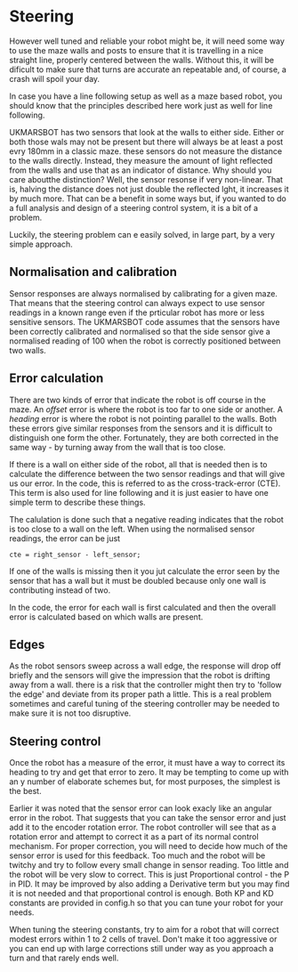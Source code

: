 # Steering

However well tuned and reliable your robot might be, it will need some way to use the maze walls and posts to ensure that it is travelling in a nice straight line, properly centered between the walls. Without this, it will be dificult to make sure that turns are accurate an repeatable and, of course, a crash will spoil your day.

In case you have a line following setup as well as a maze based robot, you should know that the principles described here work just as well for line following.

UKMARSBOT has two sensors that look at the walls to either side. Either or both those wals may not be present but there will always be at least a post evry 180mm in a classic maze. these sensors do not measure the distance to the walls directly. Instead, they measure the amount of light reflected from the walls and use that as an indicator of distance. Why should you care aboutthe distinction? Well, the sensor resonse if very non-linear. That is, halving the distance does not just double the reflected lght, it increases it by much more. That can be a benefit in some ways but, if you wanted to do a full analysis and design of a steering control system, it is a bit of a problem.

Luckily, the steering problem can e easily solved, in large part, by a very simple approach.

## Normalisation and calibration

Sensor responses are always normalised by calibrating for a given maze. That means that the steering control can always expect to use sensor readings in a known range even if the prticular robot has more or less sensitive sensors. The UKMARSBOT code assumes that the sensors have been correctly calibrated and normalised so that the side sensor give a normalised reading of 100 when the robot is correctly positioned between two walls.

## Error calculation

There are two kinds of error that indicate the robot is off course in the maze. An _offset_ error is where the robot is too far to one side or another. A _heading_ error is where the robot is not pointing parallel to the walls. Both these errors give similar responses from the sensors and it is difficult to distinguish one form the other. Fortunately, they are both corrected in the same way - by turning away from the wall that is too close.

If there is a wall on either side of the robot, all that is needed then is to calculate the difference between the two sensor readings and that will give us our error. In the code, this is referred to as the cross-track-error (CTE). This term is also used for line following and it is just easier to have one simple term to describe these things.

The calulation is done such that a negative reading indicates that the robot is too close to a wall on the left. When using the normalised sensor readings, the error can be just

    cte = right_sensor - left_sensor;

If one of the walls is missing then it you jut calculate the error seen by the sensor that has a wall but it must be doubled because only one wall is contributing instead of two.

In the code, the error for each wall is first calculated and then the overall error is calculated based on which walls are present.

## Edges

As the robot sensors sweep across a wall edge, the response will drop off briefly and the sensors will give the impression that the robot is drifting away from a wall. there is a risk that the controller might then try to 'follow the edge' and deviate from its proper path a little. This is a real problem sometimes and careful tuning of the steering controller may be needed to make sure it is not too disruptive.

## Steering control

Once the robot has a measure of the error, it must have a way to correct its heading to try and get that error to zero. It may be tempting to come up with an y number of elaborate schemes but, for most purposes, the simplest is the best.

Earlier it was noted that the sensor error can look exacly like an angular error in the robot. That suggests that you can take the sensor error and just add it to the encoder rotation error. The robot controller will see that as a rotation error and attempt to correct it as a part of its normal control mechanism. For proper correction, you will need to decide how much of the sensor error is used for this feedback. Too much and the robot will be twitchy and try to follow every small change in sensor reading. Too little and the robot will be very slow to correct. This is just Proportional control - the P in PID. It may be improved by also adding a Derivative term but you may find it is not needed and that proportional control is enough. Both KP and KD constants are provided in config.h so that you can tune your robot for your needs.

When tuning the steering constants, try to aim for a robot that will correct modest errors within 1 to 2 cells of travel. Don't make it too aggressive or you can end up with large corrections still under way as you approach a turn and that rarely ends well.
